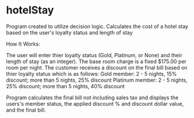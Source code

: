 # hotelStay
Program created to utilize decision logic. Calculates the cost of a hotel stay based on the user's loyalty status and length of stay


How It Works:

The user will enter thier loyalty status (Gold, Platinum, or None) and their length of stay (as an integer).
The base room charge is a fixed $175.00 per room per night. The customer receives a discount on the final bill based on thier loyalty status which is as follows:
Gold member:  2 - 5 nights, 15% discount; more than 5 nights, 25% discount
Platinum member:  2 - 5 nights, 25% discount; more than 5 nights, 40% discount


Program calculates the final bill not including sales tax and displays the users's member status, the applied discount % and discount dollar value, and the final bill.

